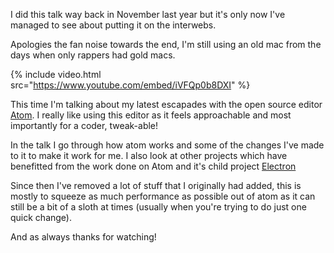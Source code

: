 I did this talk way back in November last year but it's only now I've managed to see about putting it on the interwebs.

Apologies the fan noise towards the end, I'm still using an old mac from the days when only rappers had gold macs.

{% include video.html src="https://www.youtube.com/embed/iVFQp0b8DXI" %}

This time I'm talking about my latest escapades with the open source editor [Atom](https://atom.io). I really like using this editor as it feels approachable and most importantly for a coder, tweak-able!

In the talk I go through how atom works and some of the changes I've made to it to make it work for me. I also look at other projects which have benefitted from the work done on Atom and it's child project [Electron](https://electron.atom.io)

Since then I've removed a lot of stuff that I originally had added, this is mostly to squeeze as much performance as possible out of atom as it can still be a bit of a sloth at times (usually when you're trying to do just one quick change).

And as always thanks for watching!
